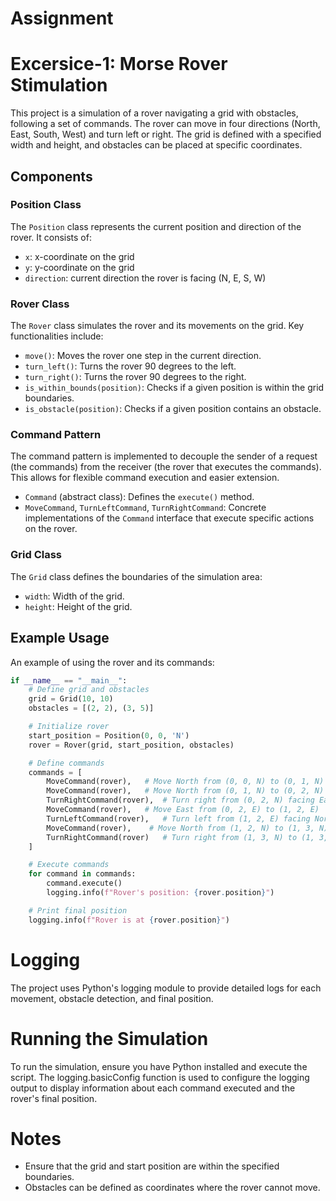 # Assignment

# Excersice-1: Morse Rover Stimulation

This project is a simulation of a rover navigating a grid with obstacles, following a set of commands. The rover can move in four directions (North, East, South, West) and turn left or right. The grid is defined with a specified width and height, and obstacles can be placed at specific coordinates.

## Components

### Position Class

The `Position` class represents the current position and direction of the rover. It consists of:

- `x`: x-coordinate on the grid
- `y`: y-coordinate on the grid
- `direction`: current direction the rover is facing (N, E, S, W)

### Rover Class

The `Rover` class simulates the rover and its movements on the grid. Key functionalities include:

- `move()`: Moves the rover one step in the current direction.
- `turn_left()`: Turns the rover 90 degrees to the left.
- `turn_right()`: Turns the rover 90 degrees to the right.
- `is_within_bounds(position)`: Checks if a given position is within the grid boundaries.
- `is_obstacle(position)`: Checks if a given position contains an obstacle.

### Command Pattern

The command pattern is implemented to decouple the sender of a request (the commands) from the receiver (the rover that executes the commands). This allows for flexible command execution and easier extension.

- `Command` (abstract class): Defines the `execute()` method.
- `MoveCommand`, `TurnLeftCommand`, `TurnRightCommand`: Concrete implementations of the `Command` interface that execute specific actions on the rover.

### Grid Class

The `Grid` class defines the boundaries of the simulation area:

- `width`: Width of the grid.
- `height`: Height of the grid.

## Example Usage

An example of using the rover and its commands:

```python
if __name__ == "__main__":
    # Define grid and obstacles
    grid = Grid(10, 10)
    obstacles = [(2, 2), (3, 5)]

    # Initialize rover
    start_position = Position(0, 0, 'N')
    rover = Rover(grid, start_position, obstacles)

    # Define commands
    commands = [
        MoveCommand(rover),   # Move North from (0, 0, N) to (0, 1, N)
        MoveCommand(rover),   # Move North from (0, 1, N) to (0, 2, N)
        TurnRightCommand(rover),  # Turn right from (0, 2, N) facing East
        MoveCommand(rover),   # Move East from (0, 2, E) to (1, 2, E)
        TurnLeftCommand(rover),   # Turn left from (1, 2, E) facing North
        MoveCommand(rover),    # Move North from (1, 2, N) to (1, 3, N)
        TurnRightCommand(rover)   # Turn right from (1, 3, N) to (1, 3, E)
    ]

    # Execute commands
    for command in commands:
        command.execute()
        logging.info(f"Rover's position: {rover.position}")

    # Print final position
    logging.info(f"Rover is at {rover.position}")

```
# Logging
The project uses Python's logging module to provide detailed logs for each movement, obstacle detection, and final position.

# Running the Simulation
To run the simulation, ensure you have Python installed and execute the script. The logging.basicConfig function is used to configure the logging output to display information about each command executed and the rover's final position.

# Notes
- Ensure that the grid and start position are within the specified boundaries.
- Obstacles can be defined as coordinates where the rover cannot move.


